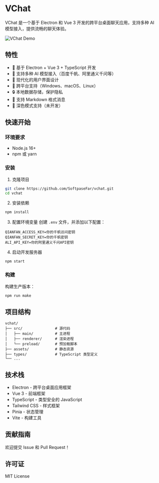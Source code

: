 # VChat

VChat 是一个基于 Electron 和 Vue 3 开发的跨平台桌面聊天应用，支持多种 AI 模型接入，提供流畅的聊天体验。

![VChat Demo](assets/vchat.gif)

## 特性

- 🚀 基于 Electron + Vue 3 + TypeScript 开发
- 💬 支持多种 AI 模型接入（百度千帆、阿里通义千问等）
- 🎨 现代化的用户界面设计
- 📱 跨平台支持（Windows、macOS、Linux）
- 🔒 本地数据存储，保护隐私
- 🎯 支持 Markdown 格式消息
- 🌙 深色模式支持（未开发）

## 快速开始

### 环境要求

- Node.js 16+
- npm 或 yarn

### 安装

1. 克隆项目

```bash
git clone https://github.com/SoftpaseFar/vchat.git
cd vchat
```

2. 安装依赖

```bash
npm install
```

3. 配置环境变量
   创建 `.env` 文件，并添加以下配置：

```env
QIANFAN_ACCESS_KEY=你的千帆访问密钥
QIANFAN_SECRET_KEY=你的千帆密钥
ALI_API_KEY=你的阿里通义千问API密钥
```

4. 启动开发服务器

```bash
npm start
```

### 构建

构建生产版本：

```bash
npm run make
```

## 项目结构

```
vchat/
├── src/               # 源代码
│   ├── main/          # 主进程
│   ├── renderer/      # 渲染进程
│   └── preload/       # 预加载脚本
├── assets/            # 静态资源
├── types/             # TypeScript 类型定义
└── ...
```

## 技术栈

- Electron - 跨平台桌面应用框架
- Vue 3 - 前端框架
- TypeScript - 类型安全的 JavaScript
- Tailwind CSS - 样式框架
- Pinia - 状态管理
- Vite - 构建工具

## 贡献指南

欢迎提交 Issue 和 Pull Request！

## 许可证

MIT License
